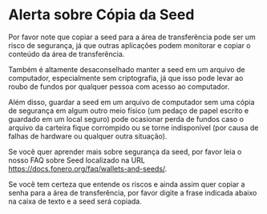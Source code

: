 # Alerta sobre Cópia da Seed

Por favor note que copiar a seed para a área de transferência pode ser um risco de segurança, já que outras aplicações podem monitorar e copiar o conteúdo da área de transferência.

Também é altamente desaconselhado manter a seed em um arquivo de computador, especialmente sem criptografia, já que isso pode levar ao roubo de fundos por qualquer pessoa com acesso ao computador.

Além disso, guardar a seed em um arquivo de computador sem uma cópia de segurança em algum outro meio físico (um pedaço de papel escrito e guardado em um local seguro) pode ocasionar perda de fundos caso o arquivo da carteira fique corrompido ou se torne indisponível (por causa de falhas de hardware ou qualquer outra situação).

Se você quer aprender mais sobre segurança da seed, por favor leia o nosso FAQ sobre Seed localizado na URL https://docs.fonero.org/faq/wallets-and-seeds/.

Se você tem certeza que entende os riscos e ainda assim quer copiar a senha para a área de transferência, por favor digite a frase indicada abaixo na caixa de texto e a seed será copiada.
